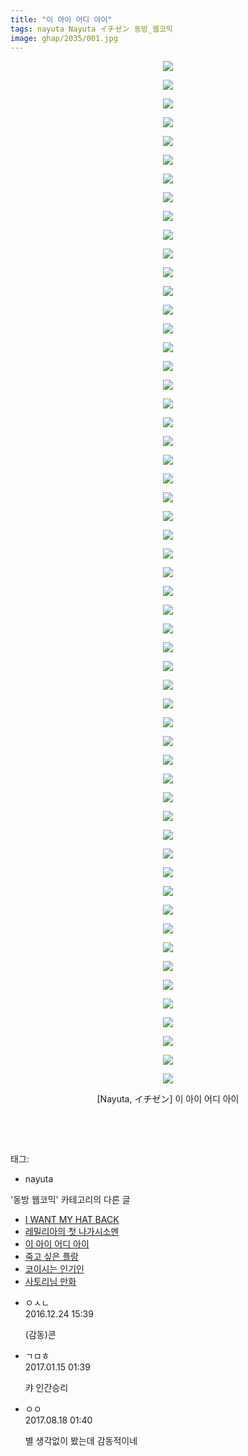 ```yaml
---
title: "이 아이 어디 아이"
tags: nayuta Nayuta イチゼン 동방_웹코믹
image: ghap/2035/001.jpg
---
```

<div class="article">
<p style="text-align: center; clear: none; float: none;"><img src="{{ site.nasurl }}/ghap/2035/001.jpg"/></p>
<p style="text-align: center; clear: none; float: none;"><img src="{{ site.nasurl }}/ghap/2035/002.jpg"/></p>
<p style="text-align: center; clear: none; float: none;"><img src="{{ site.nasurl }}/ghap/2035/003.jpg"/></p>
<p style="text-align: center; clear: none; float: none;"><img src="{{ site.nasurl }}/ghap/2035/004.jpg"/></p>
<p style="text-align: center; clear: none; float: none;"><img src="{{ site.nasurl }}/ghap/2035/005.jpg"/></p>
<p style="text-align: center; clear: none; float: none;"><img src="{{ site.nasurl }}/ghap/2035/006.jpg"/></p>
<p style="text-align: center; clear: none; float: none;"><img src="{{ site.nasurl }}/ghap/2035/007.jpg"/></p>
<p style="text-align: center; clear: none; float: none;"><img src="{{ site.nasurl }}/ghap/2035/008.jpg"/></p>
<p style="text-align: center; clear: none; float: none;"><img src="{{ site.nasurl }}/ghap/2035/009.jpg"/></p>
<p style="text-align: center; clear: none; float: none;"><img src="{{ site.nasurl }}/ghap/2035/010.jpg"/></p>
<p style="text-align: center; clear: none; float: none;"><img src="{{ site.nasurl }}/ghap/2035/011.jpg"/></p>
<p style="text-align: center; clear: none; float: none;"><img src="{{ site.nasurl }}/ghap/2035/012.jpg"/></p>
<p style="text-align: center; clear: none; float: none;"><img src="{{ site.nasurl }}/ghap/2035/013.jpg"/></p>
<p style="text-align: center; clear: none; float: none;"><img src="{{ site.nasurl }}/ghap/2035/014.jpg"/></p>
<p style="text-align: center; clear: none; float: none;"><img src="{{ site.nasurl }}/ghap/2035/015.jpg"/></p>
<p style="text-align: center; clear: none; float: none;"><img src="{{ site.nasurl }}/ghap/2035/016.jpg"/></p>
<p style="text-align: center; clear: none; float: none;"><img src="{{ site.nasurl }}/ghap/2035/017.jpg"/></p>
<p style="text-align: center; clear: none; float: none;"><img src="{{ site.nasurl }}/ghap/2035/018.jpg"/></p>
<p style="text-align: center; clear: none; float: none;"><img src="{{ site.nasurl }}/ghap/2035/019.jpg"/></p>
<p style="text-align: center; clear: none; float: none;"><img src="{{ site.nasurl }}/ghap/2035/020.jpg"/></p>
<p style="text-align: center; clear: none; float: none;"><img src="{{ site.nasurl }}/ghap/2035/021.jpg"/></p>
<p style="text-align: center; clear: none; float: none;"><img src="{{ site.nasurl }}/ghap/2035/022.jpg"/></p>
<p style="text-align: center; clear: none; float: none;"><img src="{{ site.nasurl }}/ghap/2035/023.jpg"/></p>
<p style="text-align: center; clear: none; float: none;"><img src="{{ site.nasurl }}/ghap/2035/024.jpg"/></p>
<p style="text-align: center; clear: none; float: none;"><img src="{{ site.nasurl }}/ghap/2035/025.jpg"/></p>
<p style="text-align: center; clear: none; float: none;"><img src="{{ site.nasurl }}/ghap/2035/026.jpg"/></p>
<p style="text-align: center; clear: none; float: none;"><img src="{{ site.nasurl }}/ghap/2035/027.jpg"/></p>
<p style="text-align: center; clear: none; float: none;"><img src="{{ site.nasurl }}/ghap/2035/028.jpg"/></p>
<p style="text-align: center; clear: none; float: none;"><img src="{{ site.nasurl }}/ghap/2035/029.jpg"/></p>
<p style="text-align: center; clear: none; float: none;"><img src="{{ site.nasurl }}/ghap/2035/030.jpg"/></p>
<p style="text-align: center; clear: none; float: none;"><img src="{{ site.nasurl }}/ghap/2035/031.jpg"/></p>
<p style="text-align: center; clear: none; float: none;"><img src="{{ site.nasurl }}/ghap/2035/032.jpg"/></p>
<p style="text-align: center; clear: none; float: none;"><img src="{{ site.nasurl }}/ghap/2035/033.jpg"/></p>
<p style="text-align: center; clear: none; float: none;"><img src="{{ site.nasurl }}/ghap/2035/034.jpg"/></p>
<p style="text-align: center; clear: none; float: none;"><img src="{{ site.nasurl }}/ghap/2035/035.jpg"/></p>
<p style="text-align: center; clear: none; float: none;"><img src="{{ site.nasurl }}/ghap/2035/036.jpg"/></p>
<p style="text-align: center; clear: none; float: none;"><img src="{{ site.nasurl }}/ghap/2035/037.jpg"/></p>
<p style="text-align: center; clear: none; float: none;"><img src="{{ site.nasurl }}/ghap/2035/038.jpg"/></p>
<p style="text-align: center; clear: none; float: none;"><img src="{{ site.nasurl }}/ghap/2035/039.jpg"/></p>
<p style="text-align: center; clear: none; float: none;"><img src="{{ site.nasurl }}/ghap/2035/040.jpg"/></p>
<p style="text-align: center; clear: none; float: none;"><img src="{{ site.nasurl }}/ghap/2035/041.jpg"/></p>
<p style="text-align: center; clear: none; float: none;"><img src="{{ site.nasurl }}/ghap/2035/042.jpg"/></p>
<p style="text-align: center; clear: none; float: none;"><img src="{{ site.nasurl }}/ghap/2035/043.jpg"/></p>
<p style="text-align: center; clear: none; float: none;"><img src="{{ site.nasurl }}/ghap/2035/044.jpg"/></p>
<p style="text-align: center; clear: none; float: none;"><img src="{{ site.nasurl }}/ghap/2035/045.jpg"/></p>
<p style="text-align: center; clear: none; float: none;"><img src="{{ site.nasurl }}/ghap/2035/046.jpg"/></p>
<p style="text-align: center; clear: none; float: none;"><img src="{{ site.nasurl }}/ghap/2035/047.jpg"/></p>
<p style="text-align: center; clear: none; float: none;"><img src="{{ site.nasurl }}/ghap/2035/048.jpg"/></p>
<p style="text-align: center; clear: none; float: none;"><img src="{{ site.nasurl }}/ghap/2035/049.jpg"/></p>
<p style="text-align: center; clear: none; float: none;"><img src="{{ site.nasurl }}/ghap/2035/050.jpg"/></p>
<p style="text-align: center; clear: none; float: none;"><img src="{{ site.nasurl }}/ghap/2035/051.jpg"/></p>
<p style="text-align: center; clear: none; float: none;"><img src="{{ site.nasurl }}/ghap/2035/052.jpg"/></p>
<p style="text-align: center; clear: none; float: none;"><img src="{{ site.nasurl }}/ghap/2035/053.jpg"/></p>
<p style="text-align: center; clear: none; float: none;"><img src="{{ site.nasurl }}/ghap/2035/054.jpg"/></p>
<p style="text-align: center; clear: none; float: none;"><img src="{{ site.nasurl }}/ghap/2035/055.jpg"/></p>
<p style="text-align: center; clear: none; float: none;">[Nayuta, イチゼン] 이 아이 어디 아이</p>
<p style="text-align: center; clear: none; float: none;"><br/></p>
<p><br/></p>
</div><div class="tagTrail">
<p>태그: </p>
<ul>
<li>nayuta</li>
</ul>
</div><div class="another">
<p>'동방 웹코믹' 카테고리의 다른 글</p>
<ul>
<li><a href="/2016-09-08-ghap_2053">I WANT MY HAT BACK</a></li>
<li><a href="/2016-09-08-ghap_2047">레밀리아의 첫 나가시소멘</a></li>
<li><a href="/2016-09-07-ghap_2035">이 아이 어디 아이</a></li>
<li><a href="/2016-09-06-ghap_2024">죽고 싶은 플랑</a></li>
<li><a href="/2016-09-05-ghap_2009">코이시는 인기인</a></li>
<li><a href="/2016-09-05-ghap_2007">사토리님 만화</a></li>
</ul>
</div><div class="cb_module cb_fluid">
<div class="cb_wrt cb_profile">
<div class="comment">
<ul>
<li class="cb_thumb_off" id="comment14876363">
<div class="cb_comment_area">
<div class="cb_info_area">
<div class="cb_section">
<span class="cb_nick_name">ㅇㅅㄴ</span>
</div>
<div class="cb_section">
<span class="cb_date">2016.12.24 15:39 </span>
</div>
</div>
<div class="cb_dsc_comment">
<p class="cb_dsc">
											(감동)콘
										</p>
</div>
</div></li>
<li class="cb_thumb_off" id="comment14892077">
<div class="cb_comment_area">
<div class="cb_info_area">
<div class="cb_section">
<span class="cb_nick_name">ㄱㅁㅎ</span>
</div>
<div class="cb_section">
<span class="cb_date">2017.01.15 01:39 </span>
</div>
</div>
<div class="cb_dsc_comment">
<p class="cb_dsc">
											캬 인간승리
										</p>
</div>
</div></li>
<li class="cb_thumb_off" id="comment15062453">
<div class="cb_comment_area">
<div class="cb_info_area">
<div class="cb_section">
<span class="cb_nick_name">ㅇㅇ</span>
</div>
<div class="cb_section">
<span class="cb_date">2017.08.18 01:40 </span>
</div>
</div>
<div class="cb_dsc_comment">
<p class="cb_dsc">
											별 생각없이 봤는데 감동적이네
										</p>
</div>
</div></li>
</ul>
</div>
</div><!-- commentList close -->
</div>